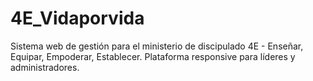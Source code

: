 # 4E_Vidaporvida
Sistema web de gestión para el ministerio de discipulado 4E - Enseñar, Equipar, Empoderar, Establecer. Plataforma responsive para líderes y administradores.
